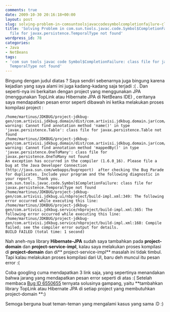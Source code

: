 ```yaml
---
comments: true
date: 2009-10-30 20:16:18+00:00
layout: post
slug: solving-problem-in-comsuntoolsjavaccodesymbolcompletionfailure-class-file-for-javaxpersistencetemporaltype-not-found
title: 'Solving Problem in com.sun.tools.javac.code.Symbol$CompletionFailure: class
  file for javax.persistence.TemporalType not found'
wordpress_id: 78
categories:
- Java
- NetBeans
tags:
- 'com sun tools javac code Symbol$CompletionFailure: class file for javax persistence
  TemporalType not found'
---
```


Bingung dengan judul diatas ? Saya sendiri sebenarnya juga bingung karena kejadian yang saya alami ini juga kadang-kadang saja terjadi :( . Dan seperti-nya ini berkaitan dengan project yang menggunakan JPA (menggunakan TopLink atau Hibernate JPA di NetBeans IDE) , ceritanya saya mendapatkan pesan error seperti dibawah ini ketika melakukan proses kompilasi project :

    
    
    /home/martinus/JDKBUG/project-jdkbug-gen/com.artivisi.jdkbug.domain/dist/com.artivisi.jdkbug.domain.jar(com/artivisi/jdkbug/domain/SampleDomain.class): warning: Cannot find annotation method 'name()' in type 'javax.persistence.Table': class file for javax.persistence.Table not found
    /home/martinus/JDKBUG/project-jdkbug-gen/com.artivisi.jdkbug.domain/dist/com.artivisi.jdkbug.domain.jar(com/artivisi/jdkbug/domain/SampleDomain.class): warning: Cannot find annotation method 'mappedBy()' in type 'javax.persistence.OneToMany': class file for javax.persistence.OneToMany not found
    An exception has occurred in the compiler (1.6.0_16). Please file a bug at the Java Developer Connection (http://java.sun.com/webapps/bugreport)  after checking the Bug Parade for duplicates. Include your program and the following diagnostic in your report.  Thank you.
    com.sun.tools.javac.code.Symbol$CompletionFailure: class file for javax.persistence.TemporalType not found
    /home/martinus/JDKBUG/project-jdkbug-gen/com.artivisi.jdkbug.ui/nbproject/build-impl.xml:349: The following error occurred while executing this line:
    /home/martinus/JDKBUG/project-jdkbug-gen/com.artivisi.jdkbug.service/nbproject/build-impl.xml:365: The following error occurred while executing this line:
    /home/martinus/JDKBUG/project-jdkbug-gen/com.artivisi.jdkbug.service/nbproject/build-impl.xml:168: Compile failed; see the compiler error output for details.
    BUILD FAILED (total time: 1 second)
    



Nah aneh-nya library **Hibernate-JPA** sudah saya tambahkan pada **project-domain** dan **project-service-impl**, kalau saya melakukan proses kompilasi di **project-domain** dan di** project-service-impl** masalah ini tidak timbul. Tapi kalau melakukan proses kompilasi dari UI, baru deh muncul itu pesan error :(

Coba googling cuma mendapatkan 3 link saja, yang sepertinya menandakan bahwa jarang yang mendapatkan pesan error seperti di atas :( Setelah membaca [Bug ID 6550655](http://bugs.sun.com/view_bug.do?bug_id=6550655) ternyata solusinya gampang, yaitu **tambahkan library TopLink atau Hibernate JPA di setiap project yang membutuhkan project-domain **:)

Semoga berguna buat teman-teman yang mengalami kasus yang sama :D :)
